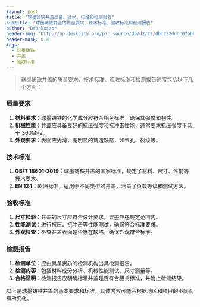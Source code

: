 ```yaml
---
layout: post
title: "球墨铸铁井盖质量、技术、标准和检测报告"
subtitle: "球墨铸铁井盖的质量要求、技术标准、验收标准和检测报告"
author: "Drunkxiao"
header-img: "http://up.deskcity.org/pic_source/db/d2/22/dbd222ddbc07bbe6e6a57a311a3025a0.jpg"
header-mask: 0.4
tags:
  - 球墨铸铁
  - 井盖
  - 验收标准
---
```


>球墨铸铁井盖的质量要求、技术标准、验收标准和检测报告通常包括以下几个方面：

### 质量要求

1. **材料要求**：球墨铸铁的化学成分应符合相关标准，确保其强度和韧性。
2. **机械性能**：井盖应具备良好的抗压强度和抗冲击性能，通常要求抗压强度不低于 300MPa。
3. **外观要求**：表面应光滑，无明显的铸造缺陷，如气孔、裂纹等。

### 技术标准

1. **GB/T 18601-2019**：球墨铸铁井盖的国家标准，规定了材料、尺寸、性能等技术要求。
2. **EN 124**：欧洲标准，适用于不同类型的井盖，涵盖了负载等级和测试方法。

### 验收标准

1. **尺寸检验**：井盖的尺寸应符合设计要求，误差应在规定范围内。
2. **性能测试**：进行抗压、抗冲击等性能测试，确保符合标准要求。
3. **外观检查**：检查井盖表面是否存在缺陷，确保外观符合标准。

### 检测报告

1. **检测单位**：应由具备资质的检测机构出具检测报告。
2. **检测内容**：包括材料成分分析、机械性能测试、尺寸测量等。
3. **合格证明**：检测报告应明确标示井盖是否符合相关标准，并附上检测结果。

以上是球墨铸铁井盖的基本要求和标准，具体内容可能会根据地区和项目的不同而有所变化。
